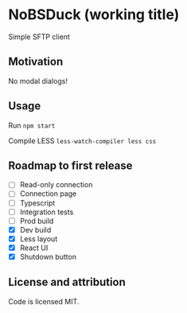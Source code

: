NoBSDuck (working title)
========

Simple SFTP client

## Motivation

No modal dialogs!

## Usage

Run `npm start`

Compile LESS `less-watch-compiler less css`

## Roadmap to first release

- [ ] Read-only connection
- [ ] Connection page
- [ ] Typescript
- [ ] Integration tests
- [ ] Prod build
- [x] Dev build
- [x] Less layout
- [x] React UI
- [x] Shutdown button

## License and attribution

Code is licensed MIT.